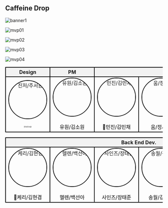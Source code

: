 ## Caffeine Drop
![banner1](https://github.com/user-attachments/assets/2154abac-859d-4120-914e-5eaf3db05ef5)

![mvp01](https://github.com/user-attachments/assets/ac53b97a-e6a5-4712-8f69-aa224b5a54d0)

![mvp02](https://github.com/user-attachments/assets/74678fb6-3edb-4d58-a68f-0363c2c067ff)

![mvp03](https://github.com/user-attachments/assets/9880c9e7-f11c-4e1f-9adf-c8c8f069d2f7)

![mvp04](https://github.com/user-attachments/assets/064e9ee4-a72c-491b-b99b-07d5a60ffccf)



<table>
  <thead>
    <tr>
      <th style="border: 2px solid black; text-align: center; background-color: #f2f2f2;">Design</th>
      <th style="border: 2px solid black; text-align: center; background-color: #f2f2f2;">PM</th>
      <th style="border: 2px solid black; text-align: center; background-color: #f2f2f2;" colspan="6">Front End Dev.</th>
    </tr>
  </thead>
  <tbody>
    <tr>
      <td style="border: 2px solid black; text-align: center;">
        <img src="https://avatars.githubusercontent.com/u/173322256?s=70&v=4" alt="진저/주서윤" 
             style="display: block; margin: auto; width: 120px; height: 120px; border-radius: 50%; border: 2px solid black;"><br>
        <a href="https://github.com/DeluxeEdition" target="_blank" style="text-decoration: none; color: black; font-size: 5px;">진저/주서윤</a>
      </td>
      <td style="border: 2px solid black; text-align: center;">
        <img src="https://avatars.githubusercontent.com/u/179550152?v=4" alt="유원/김소원" 
             style="display: block; margin: auto; width: 120px; height: 120px; border-radius: 50%; border: 2px solid black;"><br>
        <a href="https://github.com/rkgus47" target="_blank" style="text-decoration: none; color: black;">유원/김소원</a>
      </td>
      <td style="border: 2px solid black; text-align: center;">
        <img src="https://avatars.githubusercontent.com/u/170286204?v=4" alt="민진/김민채" 
             style="display: block; margin: auto; width: 120px; height: 120px; border-radius: 50%; border: 2px solid black;"><br>
        <a href="https://github.com/Minchaez" target="_blank" style="text-decoration: none; color: black;">👑민진/김민채</a>
      </td>
      <td style="border: 2px solid black; text-align: center;">
        <img src="https://avatars.githubusercontent.com/u/144753583?v=4" alt="움/정새움" 
             style="display: block; margin: auto; width: 120px; height: 120px; border-radius: 50%; border: 2px solid black;"><br>
        <a href="https://github.com/aeioiie" target="_blank" style="text-decoration: none; color: black;">움/정새움</a>
      </td>
      <td style="border: 2px solid black; text-align: center;">
        <img src="https://avatars.githubusercontent.com/u/170184084?v=4" alt="사샤/이예영" 
             style="display: block; margin: auto; width: 120px; height: 120px; border-radius: 50%; border: 2px solid black;"><br>
        <a href="https://github.com/LEEYEYEONG" target="_blank" style="text-decoration: none; color: black;">사샤/이예영</a>
      </td>
      <td style="border: 2px solid black; text-align: center;">
        <img src="https://avatars.githubusercontent.com/u/163387941?v=4" alt="하치와레/심성민" 
             style="display: block; margin: auto; width: 120px; height: 120px; border-radius: 50%; border: 2px solid black;"><br>
        <a href="https://github.com/lovehachiware" target="_blank" style="text-decoration: none; color: black;">하치와레/심성민</a>
      </td>
    </tr>
  </tbody>
</table>

<table>
  <thead>
    <tr>
      <th style="border: 2px solid black; text-align: center; background-color: #f2f2f2;" colspan="6">Back End Dev.</th>
    </tr>
  </thead>
  <tbody>
    <tr>
      <td style="border: 2px solid black; text-align: center;">
        <img src="https://avatars.githubusercontent.com/u/161105713?v=4" alt="케리/김현겸" 
             style="display: block; margin: auto; width: 120px; height: 120px; border-radius: 50%; border: 2px solid black;"><br>
        <a href="https://github.com/NekoGroove01" target="_blank" style="text-decoration: none; color: black;">👑케리/김현겸</a>
      </td>
      <td style="border: 2px solid black; text-align: center;">
        <img src="https://avatars.githubusercontent.com/u/181595215?v=4" alt="헬렌/백선아" 
             style="display: block; margin: auto; width: 120px; height: 120px; border-radius: 50%; border: 2px solid black;"><br>
        <a href="https://github.com/snahpaek" target="_blank" style="text-decoration: none; color: black;">헬렌/백선아</a>
      </td>
      <td style="border: 2px solid black; text-align: center;">
        <img src="https://via.placeholder.com/120" alt="사인즈/장태준" 
             style="display: block; margin: auto; width: 120px; height: 120px; border-radius: 50%; border: 2px solid black;"><br>
        <a href="https://via.placeholder.com/80" target="_blank" style="text-decoration: none; color: black;">사인즈/장태준</a>
      </td>
      <td style="border: 2px solid black; text-align: center;">
        <img src="https://avatars.githubusercontent.com/u/128395453?v=4" alt="송월/김민지" 
             style="display: block; margin: auto; width: 120px; height: 120px; border-radius: 50%; border: 2px solid black;"><br>
        <a href="https://github.com/songwol38" target="_blank" style="text-decoration: none; color: black;">송월/김민지</a>
      </td>
      <td style="border: 2px solid black; text-align: center;">
        <img src="https://via.placeholder.com/120" alt="피트/배경준" 
             style="display: block; margin: auto; width: 120px; height: 120px; border-radius: 50%; border: 2px solid black;"><br>
        <a href="https://via.placeholder.com/80" target="_blank" style="text-decoration: none; color: black;">피트/배경준</a>
      </td>
      <td style="border: 2px solid black; text-align: center;">
        <img src="https://avatars.githubusercontent.com/u/148263461?v=4" alt="흠/연찬흠" 
             style="display: block; margin: auto; width: 120px; height: 120px; border-radius: 50%; border: 2px solid black;"><br>
        <a href="https://github.com/moot1801" target="_blank" style="text-decoration: none; color: black;">흠/연찬흠</a>
      </td>
    </tr>
  </tbody>
</table>




<!--

**Here are some ideas to get you started:**

🙋‍♀️ A short introduction - what is your organization all about?
🌈 Contribution guidelines - how can the community get involved?
👩‍💻 Useful resources - where can the community find your docs? Is there anything else the community should know?
🍿 Fun facts - what does your team eat for breakfast?
🧙 Remember, you can do mighty things with the power of [Markdown](https://docs.github.com/github/writing-on-github/getting-started-with-writing-and-formatting-on-github/basic-writing-and-formatting-syntax)
-->
